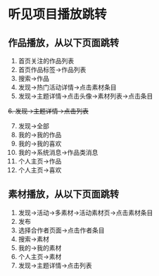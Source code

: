 # 听见项目播放跳转

## 作品播放，从以下页面跳转
1. 首页关注的作品列表
2. 首页作品标签->作品列表
3. 搜索->作品
4. 发现->热门活动详情->点击素材条目
5. 发现->主题详情->点击头像->素材列表->点击条目

~~6. 发现->主题详情->点击列表~~

7. 发现->全部
8. 我的->我的作品
9. 我的->我的喜欢
10. 我的->系统消息->作品类消息
11. 个人主页->作品
12. 个人主页->喜欢


## 素材播放，从以下页面跳转
1. 发现->活动->多素材->活动素材页->点击素材条目
2. 发布
3. 选择合作者页面->点击作者条目
4. 搜索->素材
5. 我的->我的素材
6. 个人主页->素材
7. 发现->主题详情->点击列表
